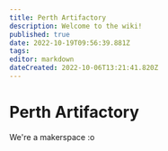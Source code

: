 ```yaml
---
title: Perth Artifactory
description: Welcome to the wiki!
published: true
date: 2022-10-19T09:56:39.881Z
tags: 
editor: markdown
dateCreated: 2022-10-06T13:21:41.820Z
---
```


# Perth Artifactory
We're a makerspace :o